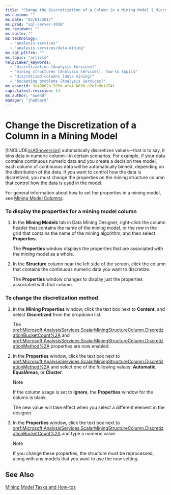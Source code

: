 ```yaml
---
title: "Change the Discretization of a Column in a Mining Model | Microsoft Docs"
ms.custom: ""
ms.date: "03/01/2017"
ms.prod: "sql-server-2016"
ms.reviewer: ""
ms.suite: ""
ms.technology: 
  - "analysis-services"
  - "analysis-services/data-mining"
ms.tgt_pltfrm: ""
ms.topic: "article"
helpviewer_keywords: 
  - "discretization [Analysis Services]"
  - "mining structures [Analysis Services], how-to topics"
  - "discretized columns [data mining]"
  - "bucketing problems [Analysis Services]"
ms.assetid: 3c49862b-595d-4fa4-b890-e2e1bde1d74f
caps.latest.revision: 14
ms.author: "owend"
manager: "jhubbard"
---
```

# Change the Discretization of a Column in a Mining Model
  [!INCLUDE[ssASnoversion](../../a9notintoc/includes/ssasnoversion-md.md)] automatically discretizes values—that is to say, it bins data in numeric column—in certain scenarios. For example, if your data contains continuous numeric data and you create a decision tree model, each column of continuous data will be automatically binned, depending on the distribution of the data. If you want to control how the data is discretized, you must change the properties on the mining structure column that control how the data is used in the model.  
  
 For general information about how to set the properties in a mining model, see [Mining Model Columns](../../analysis-services/data-mining/mining-model-columns.md).  
  
### To display the properties for a mining model column  
  
1.  In the **Mining Models** tab in Data Mining Designer, right-click the column header that contains the name of the mining model, or the row in the grid that contains the name of the mining algorithm, and then select **Properties**.  
  
     The **Properties** window displays the properties that are associated with the mining model as a whole.  
  
2.  In the **Structure** column near the left side of the screen, click the column that contains the continuous numeric data you want to discretize.  
  
     The **Properties** window changes to display just the properties associated with that column.  
  
### To change the discretization method  
  
1.  In the **Mining Properties** window, click the text box next to **Content**, and select **Discretized** from the dropdown list.  
  
     The <xref:Microsoft.AnalysisServices.ScalarMiningStructureColumn.DiscretizationBucketCount%2A> and <xref:Microsoft.AnalysisServices.ScalarMiningStructureColumn.DiscretizationMethod%2A> properties are now enabled.  
  
2.  In the **Properties** window, click the text box next to <xref:Microsoft.AnalysisServices.ScalarMiningStructureColumn.DiscretizationMethod%2A> and select one of the following values: **Automatic**, **EqualAreas**, or **Cluster**.  
  
    > [!NOTE]  
    >  If the column usage is set to **Ignore**, the **Properties** window for the column is blank.  
  
     The new value will take effect when you select a different element in the designer.  
  
3.  In the **Properties** window, click the text box next to <xref:Microsoft.AnalysisServices.ScalarMiningStructureColumn.DiscretizationBucketCount%2A> and type a numeric value.  
  
    > [!NOTE]  
    >  If you change these properties, the structure must be reprocessed, along with any models that you want to use the new setting.  
  
## See Also  
 [Mining Model Tasks and How-tos](../../analysis-services/data-mining/mining-model-tasks-and-how-tos.md)  
  
  